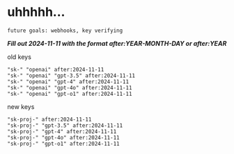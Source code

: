 # uhhhhh...

`future goals: webhooks, key verifying`



***Fill out 2024-11-11 with the format after:YEAR-MONTH-DAY or after:YEAR***

old keys
```
"sk-" "openai" after:2024-11-11
"sk-" "openai" "gpt-3.5" after:2024-11-11
"sk-" "openai" "gpt-4" after:2024-11-11
"sk-" "openai" "gpt-4o" after:2024-11-11
"sk-" "openai" "gpt-o1" after:2024-11-11
```

new keys
```
"sk-proj-" after:2024-11-11
"sk-proj-" "gpt-3.5" after:2024-11-11
"sk-proj-" "gpt-4" after:2024-11-11
"sk-proj-" "gpt-4o" after:2024-11-11
"sk-proj-" "gpt-o1" after:2024-11-11
```
